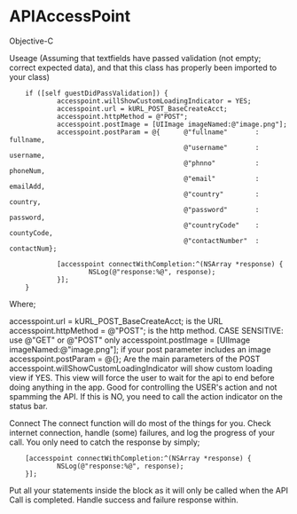 # APIAccessPoint
Objective-C

Useage
(Assuming that textfields have passed validation (not empty; correct expected data), and that this class has properly been imported to your class)

        if ([self guestDidPassValidation]) {        
                accesspoint.willShowCustomLoadingIndicator = YES;
                accesspoint.url = kURL_POST_BaseCreateAcct;
                accesspoint.httpMethod = @"POST";
                accesspoint.postImage = [UIImage imageNamed:@"image.png"];
                accesspoint.postParam = @{      @"fullname"       :  fullname,
                                                @"username"       :  username,
                                                @"phnno"          :  phoneNum,
                                                @"email"          :  emailAdd,
                                                @"country"        :  country,
                                                @"password"       :  password,
                                                @"countryCode"    :  countyCode,
                                                @"contactNumber"  :  contactNum};
        
                [accesspoint connectWithCompletion:^(NSArray *response) {
                        NSLog(@"response:%@", response);
                }];
        }

Where;

accesspoint.url = kURL_POST_BaseCreateAcct; is the URL
accesspoint.httpMethod = @"POST"; is the http method. CASE SENSITIVE: use @"GET" or @"POST" only
accesspoint.postImage = [UIImage imageNamed:@"image.png"]; if your post parameter includes an image
accesspoint.postParam = @{}; Are the main parameters of the POST
accesspoint.willShowCustomLoadingIndicator will show custom loading view if YES. This view will force the user to wait for the api to end before doing anything in the app. Good for controlling the USER's action and not spamming the API. If this is NO, you need to call the action indicator on the status bar.


Connect
The connect function will do most of the things for you. Check internet connection, handle (some) failures, and log the progress of your call. You only need to catch the response by simply;

        [accesspoint connectWithCompletion:^(NSArray *response) {
                NSLog(@"response:%@", response);
        }];

Put all your statements inside the block as it will only be called when the API Call is completed. Handle success and failure response within.
